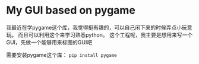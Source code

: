 # My GUI based on pygame
我最近在学pygame这个库，我觉得挺有趣的，可以自己闲下来的时候弄点小玩意玩。
而且可以利用这个来学习熟悉python。
这个工程呢，我主要是想用来写一个GUI，先做一个能够用来标图的GUI吧

需要安装pygame这个库：
```pip install pygame```

